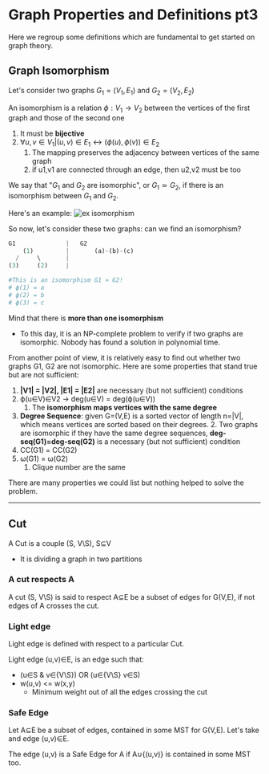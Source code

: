 # Graph Properties and Definitions pt3
Here we regroup some definitions which are fundamental to get started on graph theory.

## Graph Isomorphism
Let's consider two graphs $G_{1}=(V_{1},E_{1})$ and $G_{2}=(V_{2},E_{2})$

An isomorphism is a relation $\phi : V_{1} \rightarrow V_{2}$ between the vertices of
the first graph and those of the second one
1. It must be **bijective**
2. $\forall u,v ∈ V_{1}| (u,v) \in E_{1} \leftrightarrow (\phi (u), \phi (v)) \in E_{2}$
   1. The mapping preserves the adjacency between vertices of the same graph 
   2. if u1,v1 are connected through an edge, then u2,v2 must be too

We say that "$G_{1}$ and $G_{2}$ are isomorphic", or $G_{1}  \simeq G_{2}$, if there is an isomorphism between $G_{1}$ and $G_{2}$.

Here's an example:
![ex isomorphism](https://github.com/PayThePizzo/DataStrutucures-Algorithms/blob/main/Resources/exisom.png?raw=TRUE)

So now, let's consider these two graphs: can we find an isomorphism?
```python
G1              |   G2
    (1)         |       (a)-(b)-(c)
  /     \       |
(3)     (2)     |

#This is an isomorphism G1 ≃ G2!
# ϕ(1) = a
# ϕ(2) = b
# ϕ(3) = c
```

Mind that there is **more than one isomorphism** 
* To this day, it is an NP-complete problem to verify if two graphs are
isomorphic. Nobody has found a solution in polynomial time.

From another point of view, it is relatively easy to find out whether two graphs 
G1, G2 are not isomorphic. Here are some properties that stand true but are not sufficient:
1. **|V1| = |V2|, |E1| = |E2|** are necessary (but not sufficient) conditions
2. ϕ(u∈V)∈V2 -> deg(u∈V) = deg(ϕ(u∈V))
   1. The **isomorphism maps vertices with the same degree**
3. **Degree Sequence**: given G=(V,E) is a sorted vector of length n=|V|, which means vertices are sorted 
   based on their degrees. 
   2. Two graphs are isomorphic if they have the same degree sequences, 
   **deg-seq(G1)=deg-seq(G2)** is a necessary (but not sufficient) condition
4. CC(G1) = CC(G2)
5. ω(G1) = ω(G2)
   1. Clique number are the same

There are many properties we could list but nothing helped to solve the problem.

---

## Cut
A Cut is a couple (S, V\S), S⊆V
* It is dividing a graph in two partitions

### A cut respects A
A cut (S, V\S) is said to respect A⊆E be a subset of edges for G(V,E), if not edges of A crosses the cut.

### Light edge
Light edge is defined with respect to a particular Cut.

Light edge (u,v)∈E, is an edge such that: 
* (u∈S & v∈{V\S}) OR (u∈{V\S} v∈S)
* w(u,v) <= w(x,y)
  * Minimum weight out of all the edges crossing the cut

### Safe Edge
Let A⊆E be a subset of edges, contained in some MST for G(V,E). 
Let's take and edge (u,v)∈E. 

The edge (u,v) is a Safe Edge for A if A∪{(u,v)} is contained in some MST too.